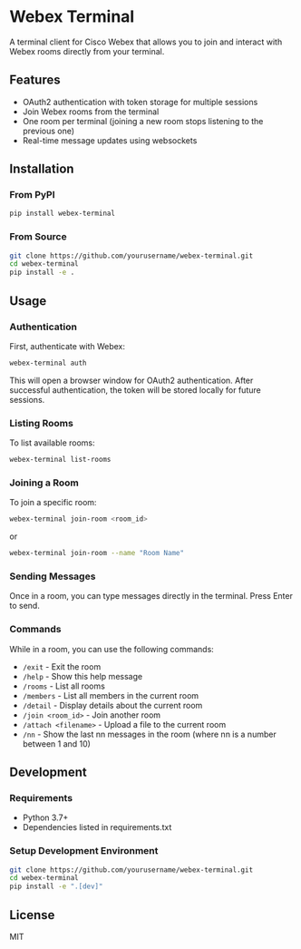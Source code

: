 # Webex Terminal

A terminal client for Cisco Webex that allows you to join and interact with Webex rooms directly from your terminal.

## Features

- OAuth2 authentication with token storage for multiple sessions
- Join Webex rooms from the terminal
- One room per terminal (joining a new room stops listening to the previous one)
- Real-time message updates using websockets

## Installation

### From PyPI

```bash
pip install webex-terminal
```

### From Source

```bash
git clone https://github.com/yourusername/webex-terminal.git
cd webex-terminal
pip install -e .
```

## Usage

### Authentication

First, authenticate with Webex:

```bash
webex-terminal auth
```

This will open a browser window for OAuth2 authentication. After successful authentication, the token will be stored locally for future sessions.

### Listing Rooms

To list available rooms:

```bash
webex-terminal list-rooms
```

### Joining a Room

To join a specific room:

```bash
webex-terminal join-room <room_id>
```

or

```bash
webex-terminal join-room --name "Room Name"
```

### Sending Messages

Once in a room, you can type messages directly in the terminal. Press Enter to send.

### Commands

While in a room, you can use the following commands:

- `/exit` - Exit the room
- `/help` - Show this help message
- `/rooms` - List all rooms
- `/members` - List all members in the current room
- `/detail` - Display details about the current room
- `/join <room_id>` - Join another room
- `/attach <filename>` - Upload a file to the current room
- `/nn` - Show the last nn messages in the room (where nn is a number between 1 and 10)

## Development

### Requirements

- Python 3.7+
- Dependencies listed in requirements.txt

### Setup Development Environment

```bash
git clone https://github.com/yourusername/webex-terminal.git
cd webex-terminal
pip install -e ".[dev]"
```

## License

MIT
